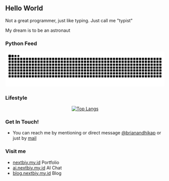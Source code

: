 ## Hello World
Not a great programmer, just like typing.
Just call me "typist"

My dream is to be an astronaut

### Python Feed
<p align="center">
  <a target="_blank" href="https://github.com/brianandhikap">
  <img src="https://raw.githubusercontent.com/brianandhikap/brianandhika/output/github-contribution-grid-snake-dark.svg" alt="Snake animation" />
  </a>
</p>

### Lifestyle
<p align="center">
  <a target="_blank" href="https://github.com/brianandhikap">
  <img src="https://github-readme-stats.vercel.app/api/top-langs/?username=brianandhikap&layout=compact" alt="Top Langs" />
  </a>
</p>

### Get In Touch!
- You can reach me by mentioning or direct message [@brianandhikap](https://instagram.com/brianandhikap) or just by [mail](mailto:r.brianandhikap@gmail.com)

### Visit me
- [nextbiy.my.id](https://nextbiy.my.id) Portfolio
- [ai.nextbiy.my.id](https://ai.nextbiy.my.id) AI Chat
- [blog.nextbiy.my.id](https://blog.nextbiy.my.id) Blog

